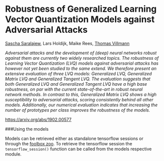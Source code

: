 # Robustness of Generalized Learning Vector Quantization Models against Adversarial Attacks
[Sascha Saralajew](https://scholar.google.com/citations?user=YTi93_0AAAAJ&hl=de), Lars Holdijk, Maike Rees, [Thomas Villmann](https://scholar.google.com/citations?user=K14cpD8AAAAJ&hl=de)

_Adversarial attacks and the development of (deep) neural networks robust against them are currently two widely researched topics. The robustness of Learning Vector Quantization (LVQ) models against adversarial attacks has however not yet been studied to the same extend. We therefore present an extensive evaluation of three LVQ models: Generalized LVQ, Generalized Matrix LVQ and Generalized Tangent LVQ. The evaluation suggests that both Generalized LVQ and Generalized Tangent LVQ have a high base robustness, on par with the current state-of-the-art in robust neural network methods. In contrast to this, Generalized Matrix LVQ shows a high susceptibility to adversarial attacks, scoring consistently behind all other models. Additionally, our numerical evaluation indicates that increasing the number of prototypes per class improves the robustness of the models._

<https://arxiv.org/abs/1902.00577>


###Using the models

Models can be retrieved either as standalone tensorflow sessions or through the [foolbox zoo](https://foolbox.readthedocs.io/en/latest/user/zoo.html). To retrieve the tensorflow session the `tensorflow_session()` function can be called from the models respective module.


